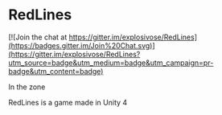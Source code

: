 RedLines
========

[![Join the chat at https://gitter.im/explosivose/RedLines](https://badges.gitter.im/Join%20Chat.svg)](https://gitter.im/explosivose/RedLines?utm_source=badge&utm_medium=badge&utm_campaign=pr-badge&utm_content=badge)

In the zone


RedLines is a game made in Unity 4